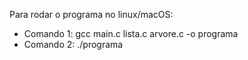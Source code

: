 Para rodar o programa no linux/macOS:
- Comando 1: gcc main.c lista.c arvore.c -o programa
- Comando 2: ./programa